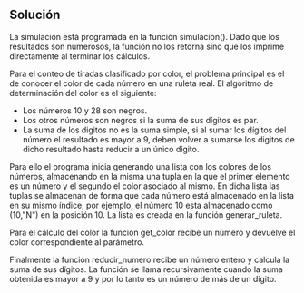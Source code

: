 ## Solución

La simulación está programada en la función simulacion(). Dado que los resultados son numerosos, la función no los retorna sino que los imprime directamente al terminar los cálculos.

Para el conteo de tiradas clasificado por color, el problema principal es el de conocer el color de cada número en una ruleta real. El algoritmo de determinación del color es el siguiente:

- Los números 10 y 28 son negros.
- Los otros números son negros si la suma de sus dígitos es par.
- La suma de los digitos no es la suma simple, si al sumar los dígitos del número el resultado es mayor a 9, deben volver a sumarse los digitos de dicho resultado hasta reducir a un único dígito.

Para ello el programa inicia generando una lista con los colores de los números, almacenando en la misma una tupla en la que el primer elemento es un número y el segundo el color asociado al mismo. En dicha lista las tuplas se almacenan de forma que cada número está almacenado en la lista en su mismo índice, por ejemplo, el número 10 esta almacenado como (10,"N") en la posición 10. La lista es creada en la función generar_ruleta.

Para el cálculo del color la función get_color recibe un número y devuelve el color correspondiente al parámetro.

Finalmente la función reducir_numero recibe un número entero y calcula la suma de sus dígitos. La función se llama recursivamente cuando la suma obtenida es mayor a 9 y por lo tanto es un número de más de un dígito.


